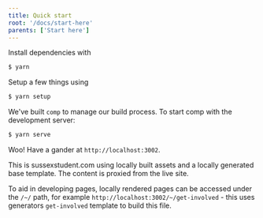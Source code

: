 ```yaml
---
title: Quick start
root: '/docs/start-here'
parents: ['Start here']
---
```


Install dependencies with
```bash
$ yarn
```

Setup a few things using
```bash
$ yarn setup
```

We've built `comp` to manage our build process. To start comp with the development server:

```bash
$ yarn serve
```

Woo! Have a gander at `http://localhost:3002`.

This is sussexstudent.com using locally built assets and a locally generated base template. The content is proxied from the live site.

To aid in developing pages, locally rendered pages can be accessed under the `/~/` path, for example `http://localhost:3002/~/get-involved` - this uses generators `get-involved` template to build this file.



